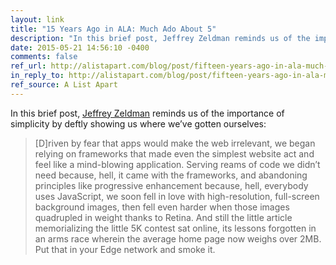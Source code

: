 ```yaml
---
layout: link
title: "15 Years Ago in ALA: Much Ado About 5"
description: "In this brief post, Jeffrey Zeldman reminds us of the importance of simplicity by deftly showing us where we’ve gotten ourselves."
date: 2015-05-21 14:56:10 -0400
comments: false
ref_url: http://alistapart.com/blog/post/fifteen-years-ago-in-ala-much-ado-about-5k
in_reply_to: http://alistapart.com/blog/post/fifteen-years-ago-in-ala-much-ado-about-5k
ref_source: A List Apart
---
```


In this brief post, [Jeffrey Zeldman](https://twitter.com/zeldman) reminds us of the importance of simplicity by deftly showing us where we’ve gotten ourselves:

> [D]riven by fear that apps would make the web irrelevant, we began relying on frameworks that made even the simplest website act and feel like a mind-blowing application. Serving reams of code we didn’t need because, hell, it came with the frameworks, and abandoning principles like progressive enhancement because, hell, everybody uses JavaScript, we soon fell in love with high-resolution, full-screen background images, then fell even harder when those images quadrupled in weight thanks to Retina.
> And still the little article memorializing the little 5K contest sat online, its lessons forgotten in an arms race wherein the average home page now weighs over 2MB. Put that in your Edge network and smoke it.
